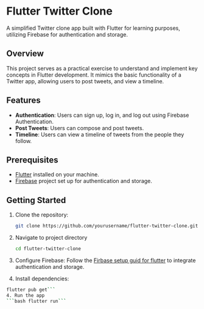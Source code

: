 # Flutter Twitter Clone

A simplified Twitter clone app built with Flutter for learning purposes, utilizing Firebase for authentication and storage.

## Overview

This project serves as a practical exercise to understand and implement key concepts in Flutter development. It mimics the basic functionality of a Twitter app, allowing users to post tweets, and view a timeline.

## Features

- **Authentication**: Users can sign up, log in, and log out using Firebase Authentication.
- **Post Tweets**: Users can compose and post tweets.
- **Timeline**: Users can view a timeline of tweets from the people they follow.

## Prerequisites

- [Flutter](https://flutter.dev/docs/get-started/install) installed on your machine.
- [Firebase](https://firebase.google.com/docs/flutter/setup) project set up for authentication and storage.

## Getting Started

1. Clone the repository:

   ```bash
   git clone https://github.com/yourusername/flutter-twitter-clone.git
   ```
2. Navigate to project directory
    ```bash
   cd flutter-twitter-clone
    ```
4. Configure Firebase:
Follow the [Firbase setup guid for flutter](https://firebase.google.com/docs/flutter/setup?platform=android) to integrate authentication and storage.
5. Install dependencies:
```bash
flutter pub get```
4. Run the app 
```bash flutter run```
